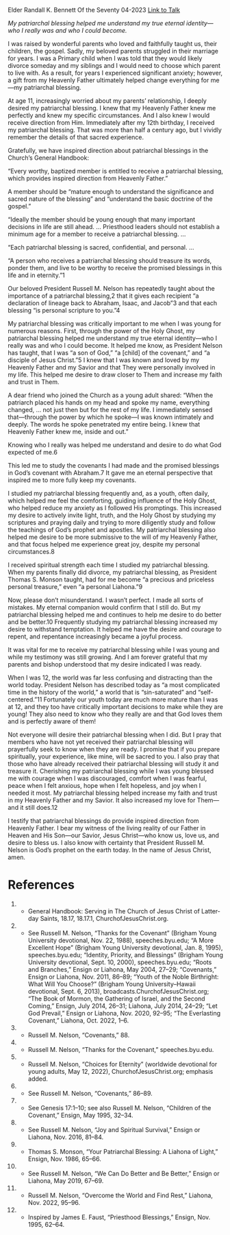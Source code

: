 Elder Randall K. Bennett
Of the Seventy
04-2023
[Link to Talk](https://www.churchofjesuschrist.org/study/general-conference/2023/04/25bennett?lang=eng)

_My patriarchal blessing helped me understand my true eternal identity—who I really was and who I could become._

I was raised by wonderful parents who loved and faithfully taught us, their children, the gospel. Sadly, my beloved parents struggled in their marriage for years. I was a Primary child when I was told that they would likely divorce someday and my siblings and I would need to choose which parent to live with. As a result, for years I experienced significant anxiety; however, a gift from my Heavenly Father ultimately helped change everything for me—my patriarchal blessing.

At age 11, increasingly worried about my parents’ relationship, I deeply desired my patriarchal blessing. I knew that my Heavenly Father knew me perfectly and knew my specific circumstances. And I also knew I would receive direction from Him. Immediately after my 12th birthday, I received my patriarchal blessing. That was more than half a century ago, but I vividly remember the details of that sacred experience.

Gratefully, we have inspired direction about patriarchal blessings in the Church’s General Handbook:

“Every worthy, baptized member is entitled to receive a patriarchal blessing, which provides inspired direction from Heavenly Father.”

A member should be “mature enough to understand the significance and sacred nature of the blessing” and “understand the basic doctrine of the gospel.”

“Ideally the member should be young enough that many important decisions in life are still ahead. … Priesthood leaders should not establish a minimum age for a member to receive a patriarchal blessing. …

“Each patriarchal blessing is sacred, confidential, and personal. …

“A person who receives a patriarchal blessing should treasure its words, ponder them, and live to be worthy to receive the promised blessings in this life and in eternity.”1

Our beloved President Russell M. Nelson has repeatedly taught about the importance of a patriarchal blessing,2 that it gives each recipient “a declaration of lineage back to Abraham, Isaac, and Jacob”3 and that each blessing “is personal scripture to you.”4

My patriarchal blessing was critically important to me when I was young for numerous reasons. First, through the power of the Holy Ghost, my patriarchal blessing helped me understand my true eternal identity—who I really was and who I could become. It helped me know, as President Nelson has taught, that I was “a son of God,” “a [child] of the covenant,” and “a disciple of Jesus Christ.”5 I knew that I was known and loved by my Heavenly Father and my Savior and that They were personally involved in my life. This helped me desire to draw closer to Them and increase my faith and trust in Them.

A dear friend who joined the Church as a young adult shared: “When the patriarch placed his hands on my head and spoke my name, everything changed, … not just then but for the rest of my life. I immediately sensed that—through the power by which he spoke—I was known intimately and deeply. The words he spoke penetrated my entire being. I knew that Heavenly Father knew me, inside and out.”

Knowing who I really was helped me understand and desire to do what God expected of me.6

This led me to study the covenants I had made and the promised blessings in God’s covenant with Abraham.7 It gave me an eternal perspective that inspired me to more fully keep my covenants.

I studied my patriarchal blessing frequently and, as a youth, often daily, which helped me feel the comforting, guiding influence of the Holy Ghost, who helped reduce my anxiety as I followed His promptings. This increased my desire to actively invite light, truth, and the Holy Ghost by studying my scriptures and praying daily and trying to more diligently study and follow the teachings of God’s prophet and apostles. My patriarchal blessing also helped me desire to be more submissive to the will of my Heavenly Father, and that focus helped me experience great joy, despite my personal circumstances.8

I received spiritual strength each time I studied my patriarchal blessing. When my parents finally did divorce, my patriarchal blessing, as President Thomas S. Monson taught, had for me become “a precious and priceless personal treasure,” even “a personal Liahona.”9

Now, please don’t misunderstand. I wasn’t perfect. I made all sorts of mistakes. My eternal companion would confirm that I still do. But my patriarchal blessing helped me and continues to help me desire to do better and be better.10 Frequently studying my patriarchal blessing increased my desire to withstand temptation. It helped me have the desire and courage to repent, and repentance increasingly became a joyful process.

It was vital for me to receive my patriarchal blessing while I was young and while my testimony was still growing. And I am forever grateful that my parents and bishop understood that my desire indicated I was ready.

When I was 12, the world was far less confusing and distracting than the world today. President Nelson has described today as “a most complicated time in the history of the world,” a world that is “sin-saturated” and “self-centered.”11 Fortunately our youth today are much more mature than I was at 12, and they too have critically important decisions to make while they are young! They also need to know who they really are and that God loves them and is perfectly aware of them!

Not everyone will desire their patriarchal blessing when I did. But I pray that members who have not yet received their patriarchal blessing will prayerfully seek to know when they are ready. I promise that if you prepare spiritually, your experience, like mine, will be sacred to you. I also pray that those who have already received their patriarchal blessing will study it and treasure it. Cherishing my patriarchal blessing while I was young blessed me with courage when I was discouraged, comfort when I was fearful, peace when I felt anxious, hope when I felt hopeless, and joy when I needed it most. My patriarchal blessing helped increase my faith and trust in my Heavenly Father and my Savior. It also increased my love for Them—and it still does.12

I testify that patriarchal blessings do provide inspired direction from Heavenly Father. I bear my witness of the living reality of our Father in Heaven and His Son—our Savior, Jesus Christ—who know us, love us, and desire to bless us. I also know with certainty that President Russell M. Nelson is God’s prophet on the earth today. In the name of Jesus Christ, amen.

# References
1. - General Handbook: Serving in The Church of Jesus Christ of Latter-day Saints, 18.17, 18.17.1, ChurchofJesusChrist.org.
2. - See Russell M. Nelson, “Thanks for the Covenant” (Brigham Young University devotional, Nov. 22, 1988), speeches.byu.edu; “A More Excellent Hope” (Brigham Young University devotional, Jan. 8, 1995), speeches.byu.edu; “Identity, Priority, and Blessings” (Brigham Young University devotional, Sept. 10, 2000), speeches.byu.edu; “Roots and Branches,” Ensign or Liahona, May 2004, 27–29; “Covenants,” Ensign or Liahona, Nov. 2011, 86–89; “Youth of the Noble Birthright: What Will You Choose?” (Brigham Young University–Hawaii devotional, Sept. 6, 2013), broadcasts.ChurchofJesusChrist.org; “The Book of Mormon, the Gathering of Israel, and the Second Coming,” Ensign, July 2014, 26–31; Liahona, July 2014, 24–29; “Let God Prevail,” Ensign or Liahona, Nov. 2020, 92–95; “The Everlasting Covenant,” Liahona, Oct. 2022, 1–6.
3. - Russell M. Nelson, “Covenants,” 88.
4. - Russell M. Nelson, “Thanks for the Covenant,” speeches.byu.edu.
5. - Russell M. Nelson, “Choices for Eternity” (worldwide devotional for young adults, May 12, 2022), ChurchofJesusChrist.org; emphasis added.
6. - See Russell M. Nelson, “Covenants,” 86–89.
7. - See Genesis 17:1–10; see also Russell M. Nelson, “Children of the Covenant,” Ensign, May 1995, 32–34.
8. - See Russell M. Nelson, “Joy and Spiritual Survival,” Ensign or Liahona, Nov. 2016, 81–84.
9. - Thomas S. Monson, “Your Patriarchal Blessing: A Liahona of Light,” Ensign, Nov. 1986, 65–66.
10. - See Russell M. Nelson, “We Can Do Better and Be Better,” Ensign or Liahona, May 2019, 67–69.
11. - Russell M. Nelson, “Overcome the World and Find Rest,” Liahona, Nov. 2022, 95–96.
12. - Inspired by James E. Faust, “Priesthood Blessings,” Ensign, Nov. 1995, 62–64.